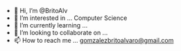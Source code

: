 - 👋 Hi, I’m @BritoAlv
- 👀 I’m interested in ... Computer Science
- 🌱 I’m currently learning ... 
- 💞️ I’m looking to collaborate on ...
- 📫 How to reach me ... gomzalezbritoalvaro@gmail.com

